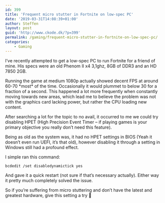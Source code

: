 ```yaml
---
id: 399
title: 'Frequent micro stutter in Fortnite on low-spec PC'
date: '2019-03-31T14:08:39+01:00'
author: Steffen
layout: post
guid: 'http://www.ckode.dk/?p=399'
permalink: /gaming/frequent-micro-stutter-in-fortnite-on-low-spec-pc/
categories:
    - Gaming
---
```


I’ve recently attempted to get a low-spec PC to run Fortnite for a friend of mine. His specs were an old Phenom II x4 3,1ghz, 8GB of DDR3 and an HD 7850 2GB.

Running the game at medium 1080p actually showed decent FPS at around 60-70 \*most\* of the time. Occasionally it would plummet to below 30 for a fraction of a second. This happened a lot more frequently when constantly moving towards new areas, which lead me to believe the problem was not with the graphics card lacking power, but rather the CPU loading new content.

After searching a lot for the topic to no avail, it occurred to me we could try disabling HPET (High Precision Event Timer – if playing games is your primary objective you really don’t need this feature).

Being as old as the system was, it had no HPET settings in BIOS (Yeah it doesn’t even run UEFI, it’s that old), however disabling it through a setting in Windows still had a profound effect.

I simple ran this command:

```
bcdedit /set disabledynamictick yes
```

And gave it a quick restart (not sure if that’s necessary actually). Either way it pretty much completely solved the issue.

So if you’re suffering from micro stuttering and don’t have the latest and greatest hardware, give this setting a try 🙂